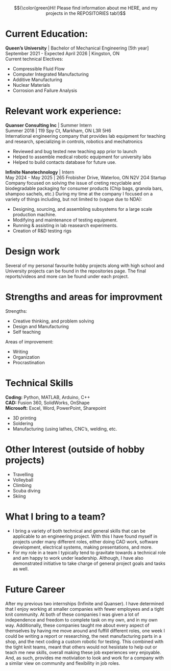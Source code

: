 
$${\color{green}Hi!  Please  find  information about me HERE, and my projects in the REPOSITORIES tab!}$$ 

# Current Education: 
**Queen’s University** | Bachelor of Mechanical Engineering [5th year]  
September 2021 - Expected April 2026 | Kingston, ON  
Current technical Electives:  
 - Compressible Fluid Flow  
 - Computer Integrated Manufacturing  
 - Additive Manufacturing  
 - Nuclear Materials
 - Corrosion and Failure Analysis
  
# Relevant work experience:
**Quanser Consulting Inc** | Summer Intern  
Summer 2018 | 119 Spy Ct, Markham, ON L3R 5H6  
International engineering company that provides lab equipment for teaching and
research, specializing in controls, robotics and mechatronics
- Reviewed and bug tested new teaching app prior to launch
- Helped to assemble medical robotic equipment for university labs  
- Helped to build contacts database for future use.
  
**Infinite Nanotechnology** | Intern  
May 2024 - May 2025 | 265 Frobisher Drive, Waterloo, ON N2V 2G4
Startup Company focused on solving the issue of creting recyclable and biodegradable packaging for consumer products (Chip bags, granola bars, shampoo sachels, etc.)
During my time at the company I focused on a variety of things including, but not limited to (vague due to NDA):
- Designing, sourcing, and assembling subsystems for a large scale production machine.
- Modifying and maintenance of testing equipment.
- Running & assisting in lab reasearch experiments.
- Creation of R&D testing rigs

# Design work
  Several of my personal favourite hobby projects along with high school and University projects can be found in the repositories page.
  The final reports/videos and more can be found under each project.

# Strengths and areas for improvment
Strengths:
 - Creative thinking, and problem solving
 - Design and Manufacturing
 - Self teaching

Areas of improvement: 
 - Writing
 - Organization
 - Procrastination 

# Technical Skills

**Coding:** Python, MATLAB,
Arduino, C++  
**CAD:** Fusion 360, SolidWorks, OnShape  
**Microsoft:** Excel, Word,
PowerPoint, Sharepoint  

- 3D printing
- Soldering
- Manufacturing (using lathes,
CNC’s, welding, etc.

# Other Interest (outside of hobby projects)
- Travelling  
- Volleyball  
- Climbing  
- Scuba diving  
- Skiing

# What I bring to a team?
- I bring a variety of both technical and general skills that can be applicable to an engineering project. With this I have found myself in projects under many different roles, either doing CAD work, software development, electrical systems, making presentations, and more.
- For my role in a team I typically tend to gravitate towards a technical role and am happy to work under leadership. Although, I have also demonstrated initiative to take charge of general project goals and tasks as well.

# Future Career
 After my previous two internships (Infinite and Quanser). I have determined that I enjoy working at smaller companies with fewer employees and a tight knit community.
 At both of these companies I was given a lot of independence and freedom to complete task on my own, and in my own way.
 Additionally, these companies taught me about every aspect of themselves by having me move around and fuffill different roles, one week I could be writing a report or researching, the next manufacturing parts in a shop, and the next coding a custom robotic for testing.
 This combined with the tight knit teams, meant that others would not hesistate to help out or teach me new skills, overall making these job experiences very enjoyable.
 And, as such, provides me motiviation to look and work for a company with a similar view on community and flexibility in job roles.

